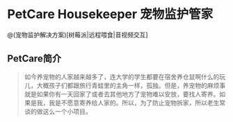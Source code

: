 # PetCare Housekeeper 宠物监护管家


@(宠物监护解决方案)[树莓派|远程喂食|音视频交互]

## PetCare简介

> 如今养宠物的人家越来越多了，连大学的学生都要在宿舍养仓鼠啊什么的玩儿，大概孩子们都跟旅行青蛙里的主角一样，孤独。但是，养宠物的麻烦事就是如果你有一天回家了或者去其他地方了宠物难以安放，要找人寄养。如果是我，我是不愿意寄养给人家的。所以，为了防止宠物拆家，所以老生常谈的做这么一个小项目。

